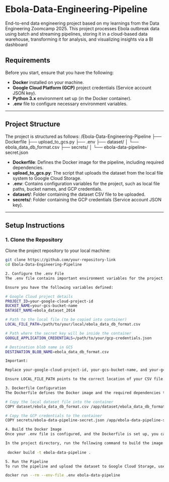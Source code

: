 # Ebola-Data-Engineering-Pipeline
End-to-end data engineering project based on my learnings from the Data Engineering Zoomcamp 2025. This project processes Ebola outbreak data using batch and streaming pipelines, storing it in a cloud-based data warehouse, transforming it for analysis, and visualizing insights via a BI dashboard
## Requirements

Before you start, ensure that you have the following:

- **Docker** installed on your machine.
- **Google Cloud Platform (GCP)** project credentials (Service account JSON key).
- **Python 3.x** environment set up (in the Docker container).
- **.env** file to configure necessary environment variables.

---

## Project Structure

The project is structured as follows:
/Ebola-Data-Engineering-Pipeline ├── Dockerfile ├── upload_to_gcs.py ├── .env ├── dataset/ │ └── ebola_data_db_format.csv ├── secrets/ │ └── ebola-data-pipeline-secret.json


- **Dockerfile**: Defines the Docker image for the pipeline, including required dependencies.
- **upload_to_gcs.py**: The script that uploads the dataset from the local file system to Google Cloud Storage.
- **.env**: Contains configuration variables for the project, such as local file paths, bucket names, and GCP credentials.
- **dataset/**: Folder containing the dataset CSV file to be uploaded.
- **secrets/**: Folder containing the GCP credentials (Service account JSON key).

---

## Setup Instructions

### 1. Clone the Repository

Clone the project repository to your local machine:

```bash
git clone https://github.com/your-repository-link
cd Ebola-Data-Engineering-Pipeline

2. Configure the .env File
The .env file contains important environment variables for the project. It defines paths for local files and the GCS bucket information.

Ensure you have the following variables defined:

# Google Cloud project details
PROJECT_ID=your-google-cloud-project-id
BUCKET_NAME=your-gcs-bucket-name
DATASET_NAME=ebola_dataset_2014

# Path to the local file (to be copied into container)
LOCAL_FILE_PATH=/path/to/your/local/ebola_data_db_format.csv

# Path where the secret key will be inside the container
GOOGLE_APPLICATION_CREDENTIALS=/path/to/your/gcp-credentials.json

# Destination blob name in GCS
DESTINATION_BLOB_NAME=ebola_data_db_format.csv

Important:

Replace your-google-cloud-project-id, your-gcs-bucket-name, and your-gcp-credentials.json with the actual values.

Ensure LOCAL_FILE_PATH points to the correct location of your CSV file.

3. Dockerfile Configuration
The Dockerfile defines the Docker image and the required dependencies to run the pipeline. It installs necessary Python libraries, sets environment variables for authentication, and specifies the command to run the upload script.

# Copy the local dataset file into the container
COPY dataset/ebola_data_db_format.csv /app/dataset/ebola_data_db_format.csv

# Copy the GCP credentials to the container
COPY secrets/ebola-data-pipeline-secret.json /app/ebola-data-pipeline-secret.json

4. Build the Docker Image
Once your .env file is configured, and the Dockerfile is set up, you can build the Docker image.

In the project directory, run the following command to build the image:
 
 docker build -t ebola-data-pipeline .

5. Run the Pipeline
To run the pipeline and upload the dataset to Google Cloud Storage, use the following command:

docker run --rm --env-file .env ebola-data-pipeline
